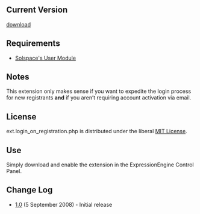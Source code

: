 ## Current Version ##

[download](http://easy-designs.googlecode.com/svn/trunk/ExpressionEngine%20Add%20Ons/Extensions/login_on_registration/latest/ext.login_on_registration.php.zip)

## Requirements ##

  * [Solspace's User Module](http://www.solspace.com/software/detail/user/)

## Notes ##

This extension only makes sense if you want to expedite the login process for new registrants **and** if you aren’t requiring account activation via email.

## License ##

ext.login\_on\_registration.php is distributed under the liberal [MIT License](http://easy-designs.googlecode.com/svn/trunk/ExpressionEngine%20Add%20Ons/Extensions/login_on_registration/LICENSE).

## Use ##

Simply download and enable the extension in the ExpressionEngine Control Panel.

## Change Log ##

  * [1.0](http://easy-designs.googlecode.com/svn/trunk/ExpressionEngine%20Add%20Ons/Extensions/login_on_registration/1.0/ext.login_on_registration.php.zip)  (5 September 2008) - Initial release